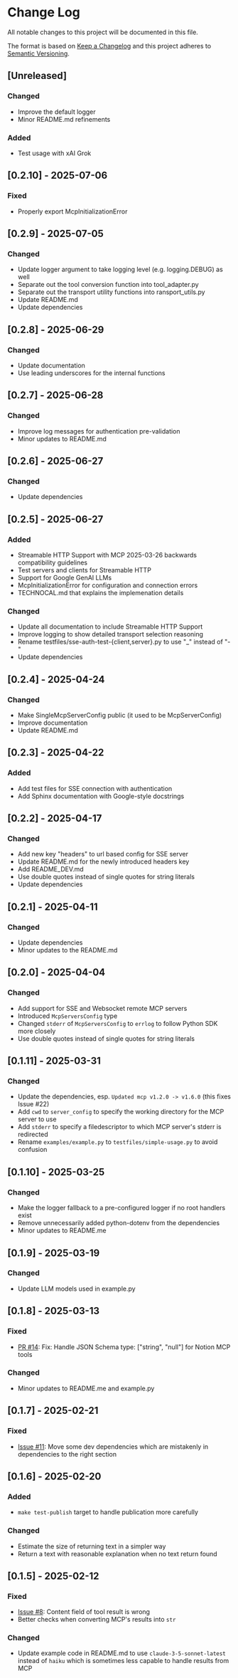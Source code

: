 # Change Log

All notable changes to this project will be documented in this file.

The format is based on [Keep a Changelog](http://keepachangelog.com/)
and this project adheres to [Semantic Versioning](http://semver.org/).

## [Unreleased]

### Changed
- Improve the default logger
- Minor README.md refinements

### Added
- Test usage with xAI Grok


## [0.2.10] - 2025-07-06

### Fixed
- Properly export McpInitializationError


## [0.2.9] - 2025-07-05

### Changed
- Update logger argument to take logging level (e.g. logging.DEBUG) as well
- Separate out the tool conversion function into tool_adapter.py
- Separate out the transport utility functions into ransport_utils.py
- Update README.md
- Update dependencies


## [0.2.8] - 2025-06-29

### Changed
- Update documentation
- Use leading underscores for the internal functions


## [0.2.7] - 2025-06-28

### Changed
- Improve log messages for authentication pre-validation
- Minor updates to README.md


## [0.2.6] - 2025-06-27

### Changed
- Update dependencies


## [0.2.5] - 2025-06-27

### Added
- Streamable HTTP Support with MCP 2025-03-26 backwards compatibility guidelines
- Test servers and clients for Streamable HTTP
- Support for Google GenAI LLMs
- McpInitializationError for configuration and connection errors
- TECHNOCAL.md that explains the implemenation details

### Changed
- Update all documentation to include Streamable HTTP Support
- Improve logging to show detailed transport selection reasoning
- Rename testfiles/sse-auth-test-{client,server}.py to use "_" instead of "-" 
- Update dependencies


## [0.2.4] - 2025-04-24

### Changed
- Make SingleMcpServerConfig public (it used to be McpServerConfig)
- Improve documentation
- Update README.md


## [0.2.3] - 2025-04-22

### Added
- Add test files for SSE connection with authentication
- Add Sphinx documentation with Google-style docstrings


## [0.2.2] - 2025-04-17

### Changed
- Add new key "headers" to url based config for SSE server
- Update README.md for the newly introduced headers key
- Add README_DEV.md
- Use double quotes instead of single quotes for string literals
- Update dependencies


## [0.2.1] - 2025-04-11

### Changed
- Update dependencies
- Minor updates to the README.md


## [0.2.0] - 2025-04-04

### Changed
- Add support for SSE and Websocket remote MCP servers
- Introduced `McpServersConfig` type
- Changed `stderr` of `McpServersConfig` to `errlog` to follow Python SDK more closely
- Use double quotes instead of single quotes for string literals


## [0.1.11] - 2025-03-31

### Changed
- Update the dependencies, esp. `Updated mcp v1.2.0 -> v1.6.0` (this fixes Issue #22)
- Add `cwd` to `server_config` to specify the working directory for the MCP server to use
- Add `stderr` to specify a filedescriptor to which MCP server's stderr is redirected
- Rename `examples/example.py` to `testfiles/simple-usage.py` to avoid confusion


## [0.1.10] - 2025-03-25

### Changed
- Make the logger fallback to a pre-configured logger if no root handlers exist
- Remove unnecessarily added python-dotenv from the dependencies
- Minor updates to README.me


## [0.1.9] - 2025-03-19

### Changed
- Update LLM models used in example.py


## [0.1.8] - 2025-03-13

### Fixed
- [PR #14](https://github.com/hideya/langchain-mcp-tools-py/pull/14): Fix: Handle JSON Schema type: ["string", "null"] for Notion MCP tools

### Changed
- Minor updates to README.me and example.py


## [0.1.7] - 2025-02-21

### Fixed
- [Issue #11](https://github.com/hideya/langchain-mcp-tools-py/issues/11): Move some dev dependencies which are mistakenly in dependencies to the right section


## [0.1.6] - 2025-02-20

### Added
- `make test-publish` target to handle publication more carefully

### Changed
- Estimate the size of returning text in a simpler way
- Return a text with reasonable explanation when no text return found


## [0.1.5] - 2025-02-12

### Fixed
- [Issue #8](https://github.com/hideya/langchain-mcp-tools-py/issues/8): Content field of tool result is wrong
- Better checks when converting MCP's results into `str`

### Changed
- Update example code in README.md to use `claude-3-5-sonnet-latest`
  instead of `haiku` which is sometimes less capable to handle results from MCP
